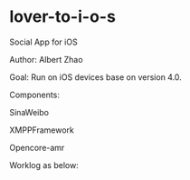 lover-to-i-o-s
==============

Social App for iOS

Author: Albert Zhao

Goal: Run on iOS devices base on version 4.0.


Components:

SinaWeibo

XMPPFramework

Opencore-amr


Worklog as below: